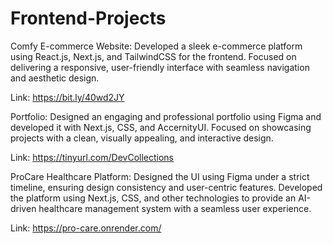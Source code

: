 # Frontend-Projects

Comfy E-commerce Website: Developed a sleek e-commerce platform using React.js, Next.js, and TailwindCSS for the frontend. Focused on delivering a responsive, user-friendly interface with seamless navigation and aesthetic design.

Link: https://bit.ly/40wd2JY

Portfolio: Designed an engaging and professional portfolio using Figma and developed it with Next.js, CSS, and AccernityUI. Focused on showcasing projects with a clean, visually appealing, and interactive design.

Link: https://tinyurl.com/DevCollections

ProCare Healthcare Platform: Designed the UI using Figma under a strict timeline, ensuring design consistency and user-centric features. Developed the platform using Next.js, CSS, and other technologies to provide an AI-driven healthcare management system with a seamless user experience.

Link: https://pro-care.onrender.com/
